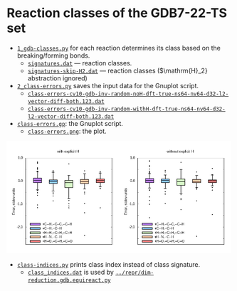 # Reaction classes of the GDB7-22-TS set

* [`1_gdb-classes.py`](1_gdb-classes.py) for each reaction determines its class based on the breaking/forming bonds.
  * [`signatures.dat`](signatures.dat) — reaction classes.
  * [`signatures-skip-H2.dat`](signatures-skip-H2.dat) — reaction classes ($\mathrm{H}_2} abstraction ignored)
* [`2_class-errors.py`](2_class-errors.py) saves the input data for the Gnuplot script.
  * [`class-errors-cv10-gdb-inv-random-noH-dft-true-ns64-nv64-d32-l2-vector-diff-both.123.dat`](class-errors-cv10-gdb-inv-random-noH-dft-true-ns64-nv64-d32-l2-vector-diff-both.123.dat)
  * [`class-errors-cv10-gdb-inv-random-withH-dft-true-ns64-nv64-d32-l2-vector-diff-both.123.dat`](class-errors-cv10-gdb-inv-random-withH-dft-true-ns64-nv64-d32-l2-vector-diff-both.123.dat)
* [`class-errors.gp`](class-errors.gp): the Gnuplot script.
  * [`class-errors.png`](class-errors.png): the plot.

![class errors box plots](class-errors.png)

* [`class-indices.py`](class-indices.py) prints class index instead of class signature.
  * [`class_indices.dat`](class_indices.dat) is used by
    [`../repr/dim-reduction.gdb.equireact.py`](../repr/dim-reduction.gdb.equireact.py)
